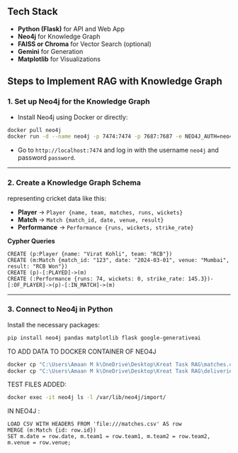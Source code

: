 ## **Tech Stack**
- **Python (Flask)** for API and Web App
- **Neo4j** for Knowledge Graph
- **FAISS or Chroma** for Vector Search (optional)
- **Gemini** for Generation
- **Matplotlib** for Visualizations

## **Steps to Implement RAG with Knowledge Graph**

### 1. **Set up Neo4j for the Knowledge Graph**
- Install Neo4j using Docker or directly:
```bash
docker pull neo4j
docker run -d --name neo4j -p 7474:7474 -p 7687:7687 -e NEO4J_AUTH=neo4j/password neo4j
```
- Go to `http://localhost:7474` and log in with the username `neo4j` and password `password`.

---

### 2. **Create a Knowledge Graph Schema**
representing cricket data like this:
- **Player** → `Player {name, team, matches, runs, wickets}`
- **Match** → `Match {match_id, date, venue, result}`
- **Performance** → `Performance {runs, wickets, strike_rate}`

**Cypher Queries**  
```cypher
CREATE (p:Player {name: "Virat Kohli", team: "RCB"})
CREATE (m:Match {match_id: "123", date: "2024-03-01", venue: "Mumbai", result: "RCB Won"})
CREATE (p)-[:PLAYED]->(m)
CREATE (:Performance {runs: 74, wickets: 0, strike_rate: 145.3})-[:OF_PLAYER]->(p)-[:IN_MATCH]->(m)
```
---

### 3. **Connect to Neo4j in Python**  
Install the necessary packages:
```bash
pip install neo4j pandas matplotlib flask google-generativeai
```
TO ADD DATA TO DOCKER CONTAINER OF NEO4J
```bash
docker cp "C:\Users\Amaan M k\OneDrive\Desktop\Kreat Task RAG\matches.csv" neo4j:/var/lib/neo4j/import/
docker cp "C:\Users\Amaan M k\OneDrive\Desktop\Kreat Task RAG\deliveries.csv" neo4j:/var/lib/neo4j/import/
```

TEST FILES ADDED:
```bash
docker exec -it neo4j ls -l /var/lib/neo4j/import/
```

IN NEO4J :
```cypher
LOAD CSV WITH HEADERS FROM 'file:///matches.csv' AS row
MERGE (m:Match {id: row.id})
SET m.date = row.date, m.team1 = row.team1, m.team2 = row.team2, m.venue = row.venue;
```